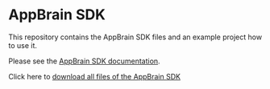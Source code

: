 
AppBrain SDK
===========


This repository contains the AppBrain SDK files and an example project how to use it.

Please see the [AppBrain SDK documentation](http://www.appbrain.com/info/sdk).

Click here to [download all files of the AppBrain SDK](https://github.com/swisscodemonkeys/appbrain-sdk/zipball/master)
